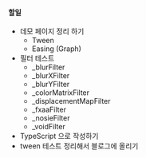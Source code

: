 #### 할일

- 데모 페이지 정리 하기
  - Tween
  - Easing (Graph)
- 필터 테스트
  - _blurFilter
  - _blurXFilter
  - _blurYFilter
  - _colorMatrixFilter
  - _displacementMapFilter
  - _fxaaFilter
  - _nosieFilter
  - _voidFilter
- TypeScript 으로 작성하기
- tween 테스트 정리해서 블로그에 올리기
